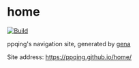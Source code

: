 # home

[![Build](https://github.com/ppqing/home/actions/workflows/generate.yml/badge.svg)](https://github.com/ppqing/home/actions/workflows/generate.yml)

ppqing's navigation site, generated by [gena](https://github.com/x1ah/gena)

Site address: https://ppqing.github.io/home/